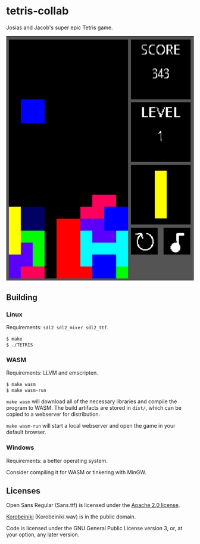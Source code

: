 # tetris-collab

Josias and Jacob's super epic Tetris game.

![alt text](preview.png)

## Building

### Linux

Requirements: `sdl2 sdl2_mixer sdl2_ttf`.

```
$ make
$ ./TETRIS
```

### WASM

Requirements: LLVM and emscripten.

```
$ make wasm
$ make wasm-run
```

`make wasm` will download all of the necessary libraries and compile the program to WASM. The build artifacts are stored in `dist/`, which can be copied to a webserver for distribution.

`make wasm-run` will start a local webserver and open the game in your default browser.

### Windows

Requirements: a better operating system.

Consider compiling it for WASM or tinkering with MinGW.

## Licenses

Open Sans Regular (Sans.ttf) is licensed under the [Apache 2.0 license](https://www.fontsquirrel.com/license/open-sans).

[Korobeiniki](https://en.wikipedia.org/wiki/File:Korobeiniki.mid) (Korobeiniki.wav) is in the public domain.

Code is licensed under the GNU General Public License version 3, or, at your option, any later version.

